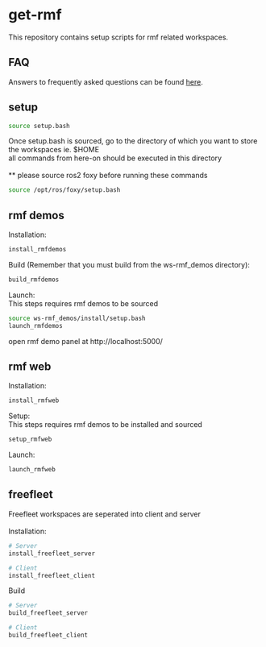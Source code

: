 # get-rmf
This repository contains setup scripts for rmf related workspaces.

## FAQ
Answers to frequently asked questions can be found [here](docs/common_errors.md).

## setup
``` bash
source setup.bash
```
Once setup.bash is sourced, go to the directory of which you want to store the workspaces ie. $HOME <br>
all commands from here-on should be executed in this directory
<br><br>
** please source ros2 foxy before running these commands
``` bash
source /opt/ros/foxy/setup.bash
```

## rmf demos
Installation:
``` bash
install_rmfdemos
```

Build (Remember that you must build from the ws-rmf_demos directory):
``` bash
build_rmfdemos
```

Launch: <br>
This steps requires rmf demos to be sourced
``` bash
source ws-rmf_demos/install/setup.bash
launch_rmfdemos
```
open rmf demo panel at http://localhost:5000/


## rmf web
Installation:
``` bash
install_rmfweb
```

Setup: <br>
This steps requires rmf demos to be installed and sourced
``` bash
setup_rmfweb
```
Launch: <br>
``` bash
launch_rmfweb
```

## freefleet
Freefleet workspaces are seperated into client and server
<br> <br>
Installation:
``` bash
# Server
install_freefleet_server

# Client
install_freefleet_client
```

Build
``` bash
# Server
build_freefleet_server

# Client
build_freefleet_client
```

